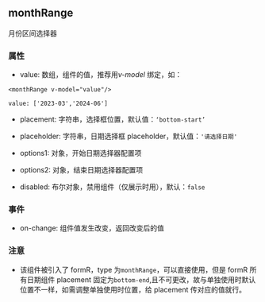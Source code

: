 ## monthRange

月份区间选择器

### 属性

- value: 数组，组件的值，推荐用*v-model* 绑定，如：

```
<monthRange v-model="value"/>

value: ['2023-03','2024-06']
```

- placement: 字符串，选择框位置，默认值：`‘bottom-start’`

- placeholder: 字符串，日期选择框 placeholder，默认值：`'请选择日期'`

- options1: 对象，开始日期选择器配置项

- options2: 对象，结束日期选择器配置项

- disabled: 布尔对象，禁用组件（仅展示时用），默认：`false`

### 事件

- on-change: 组件值发生改变，返回改变后的值

### 注意

- 该组件被引入了 formR，type 为`monthRange`，可以直接使用，但是 formR 所有日期组件 placement 固定为`bottom-end`,且不可更改，故与单独使用时默认位置不一样，如需调整单独使用时位置，给 placement 传对应的值就行。
